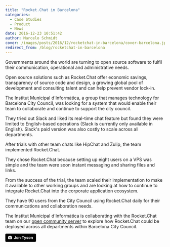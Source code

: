 ```yaml
---
title: "Rocket.Chat in Barcelona"
categories:
  - Case Studies
  - Product
  - News
date: 2016-12-23 10:51:42
author: Marcelo Schmidt
cover: /images/posts/2016/12/rocketchat-in-barcelona/cover-barcelona.jpg
redirect_from: /blog/rocketchat-in-barcelona
---
```

Governments around the world are turning to open source software to fulfil their communication, operational and administrative needs.

Open source solutions such as Rocket.Chat offer economic savings, transparency of source code and design, a growing global pool of development and consulting talent and can help prevent vendor lock-in.

The Institut Municipal d'Informàtica, a group that manages technology for Barcelona City Council, was looking for a system that would enable their team to collaborate and continue to support the city council.

They tried out Slack and liked its real-time chat feature but found they were limited to English-based operations (Slack is currently only available in English). Slack's paid version was also costly to scale across all departments.

After trials with other team chats like HipChat and Zulip, the team implemented Rocket.Chat.

They chose Rocket.Chat because setting up eight users on a VPS was simple and the team were soon instant messaging and sharing files and links.

From the success of the trial, the team scaled their implementation to make it available to other working groups and are looking at how to continue to integrate Rocket.Chat into the corporate application ecosystem.

They have 90 users from the City Council using Rocket.Chat daily for their communications and collaboration needs.

The Institut Municipal d'Informàtica is collaborating with the Rocket.Chat team on our <a href="https://open.rocket.chat" target="_blank">open community server</a> to explore how Rocket.Chat could be deployed across all departments within Barcelona City Council.

<a style="background-color:black;color:white;text-decoration:none;padding:4px 6px;font-family:-apple-system, BlinkMacSystemFont, &quot;San Francisco&quot;, &quot;Helvetica Neue&quot;, Helvetica, Ubuntu, Roboto, Noto, &quot;Segoe UI&quot;, Arial, sans-serif;font-size:12px;font-weight:bold;line-height:1.2;display:inline-block;border-radius:3px;" href="https://unsplash.com/@jontyson?utm_medium=referral&amp;utm_campaign=photographer-credit&amp;utm_content=creditBadge" target="_blank" rel="noopener noreferrer" title="Download free do whatever you want high-resolution photos from Jon Tyson"><span style="display:inline-block;padding:2px 3px;"><svg xmlns="http://www.w3.org/2000/svg" style="height:12px;width:auto;position:relative;vertical-align:middle;top:-1px;fill:white;" viewBox="0 0 32 32"><title>unsplash-logo</title><path d="M20.8 18.1c0 2.7-2.2 4.8-4.8 4.8s-4.8-2.1-4.8-4.8c0-2.7 2.2-4.8 4.8-4.8 2.7.1 4.8 2.2 4.8 4.8zm11.2-7.4v14.9c0 2.3-1.9 4.3-4.3 4.3h-23.4c-2.4 0-4.3-1.9-4.3-4.3v-15c0-2.3 1.9-4.3 4.3-4.3h3.7l.8-2.3c.4-1.1 1.7-2 2.9-2h8.6c1.2 0 2.5.9 2.9 2l.8 2.4h3.7c2.4 0 4.3 1.9 4.3 4.3zm-8.6 7.5c0-4.1-3.3-7.5-7.5-7.5-4.1 0-7.5 3.4-7.5 7.5s3.3 7.5 7.5 7.5c4.2-.1 7.5-3.4 7.5-7.5z"></path></svg></span><span style="display:inline-block;padding:2px 3px;">Jon Tyson</span></a>
